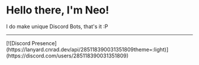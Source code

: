 # Hello there, I'm Neo!
I do make unique Discord Bots, that's it :P
<hr>
[![Discord Presence](https://lanyard.cnrad.dev/api/285118390031351809theme=:light)](https://discord.com/users/285118390031351809)
